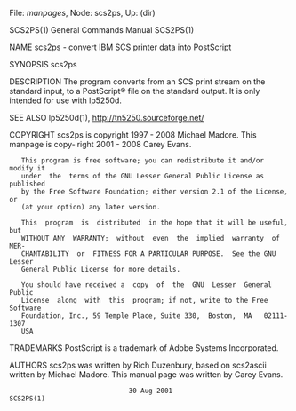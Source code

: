 File: *manpages*,  Node: scs2ps,  Up: (dir)

SCS2PS(1)                   General Commands Manual                  SCS2PS(1)



NAME
       scs2ps - convert IBM SCS printer data into PostScript

SYNOPSIS
       scs2ps

DESCRIPTION
       The program converts from an SCS print stream on the standard input, to
       a PostScript® file on the standard output. It is only intended for  use
       with lp5250d.

SEE ALSO
       lp5250d(1), http://tn5250.sourceforge.net/

COPYRIGHT
       scs2ps  is copyright 1997 - 2008 Michael Madore.  This manpage is copy‐
       right 2001 - 2008 Carey Evans.

       This program is free software; you can redistribute it and/or modify it
       under  the  terms of the GNU Lesser General Public License as published
       by the Free Software Foundation; either version 2.1 of the License,  or
       (at your option) any later version.

       This  program  is  distributed  in the hope that it will be useful, but
       WITHOUT ANY  WARRANTY;  without  even  the  implied  warranty  of  MER‐
       CHANTABILITY  or  FITNESS FOR A PARTICULAR PURPOSE.  See the GNU Lesser
       General Public License for more details.

       You should have received a  copy  of  the  GNU  Lesser  General  Public
       License  along  with  this  program; if not, write to the Free Software
       Foundation, Inc., 59 Temple Place, Suite 330,  Boston,  MA   02111-1307
       USA

TRADEMARKS
       PostScript is a trademark of Adobe Systems Incorporated.

AUTHORS
       scs2ps  was  written  by  Rich Duzenbury, based on scs2ascii written by
       Michael Madore.  This manual page was written by Carey Evans.



                                  30 Aug 2001                        SCS2PS(1)
